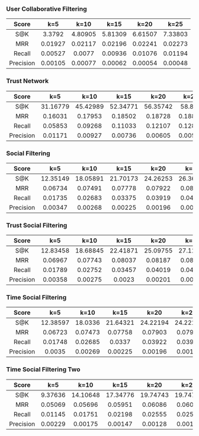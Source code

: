 ### User Collaborative Filtering

|Score|k=5|k=10|k=15|k=20|k=25|
|:-:|:-:|:-:|:-:|:-:|:-:|
|S@K|3.3792|4.80905|5.81309|6.61507|7.33803|
|MRR|0.01927|0.02117|0.02196|0.02241|0.02273|
|Recall|0.00527|0.0077|0.00936|0.01076|0.01194|
|Precision|0.00105|0.00077|0.00062|0.00054|0.00048|

### Trust Network

|Score|k=5|k=10|k=15|k=20|k=25|
|:-:|:-:|:-:|:-:|:-:|:-:|
|S@K|31.16779|45.42989|52.34771|56.35742|58.875|
|MRR|0.16031|0.17953|0.18502|0.18728|0.18839|
|Recall|0.05853|0.09268|0.11033|0.12107|0.12851|
|Precision|0.01171|0.00927|0.00736|0.00605|0.00514|

### Social Filtering

|Score|k=5|k=10|k=15|k=20|k=25|
|:-:|:-:|:-:|:-:|:-:|:-:|
|S@K|12.35149|18.05891|21.70173|24.26253|26.36319|
|MRR|0.06734|0.07491|0.07778|0.07922|0.08014|
|Recall|0.01735|0.02683|0.03375|0.03919|0.04356|
|Precision|0.00347|0.00268|0.00225|0.00196|0.00174|

### Trust Social Filtering

|Score|k=5|k=10|k=15|k=20|k=25|
|:-:|:-:|:-:|:-:|:-:|:-:|
|S@K|12.83458|18.68845|22.41871|25.09755|27.11842|
|MRR|0.06967|0.07743|0.08037|0.08187|0.08276|
|Recall|0.01789|0.02752|0.03457|0.04019|0.04452|
|Precision|0.00358|0.00275|0.0023|0.00201|0.00178|

### Time Social Filtering

|Score|k=5|k=10|k=15|k=20|k=25|
|:-:|:-:|:-:|:-:|:-:|:-:|
|S@K|12.38597|18.0336|21.64321|24.22194|24.22194|
|MRR|0.06723|0.07473|0.07758|0.07903|0.07903|
|Recall|0.01748|0.02685|0.0337|0.03922|0.03922|
|Precision|0.0035|0.00269|0.00225|0.00196|0.00157|

### Time Social Filtering Two

|Score|k=5|k=10|k=15|k=20|k=25|
|:-:|:-:|:-:|:-:|:-:|:-:|
|S@K|9.37636|14.10648|17.34776|19.74743|19.74743|
|MRR|0.05069|0.05696|0.05951|0.06086|0.06086|
|Recall|0.01145|0.01751|0.02198|0.02555|0.02555|
|Precision|0.00229|0.00175|0.00147|0.00128|0.00102|

